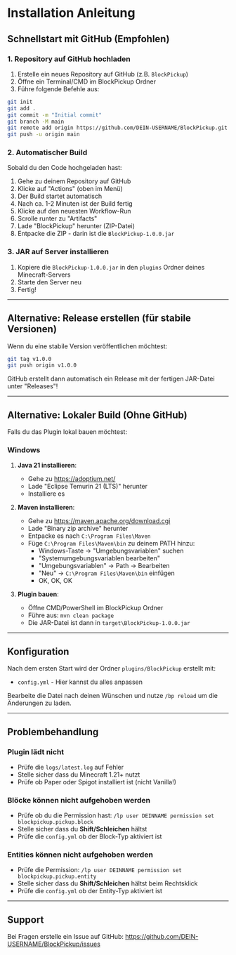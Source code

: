 # Installation Anleitung

## Schnellstart mit GitHub (Empfohlen)

### 1. Repository auf GitHub hochladen

1. Erstelle ein neues Repository auf GitHub (z.B. `BlockPickup`)
2. Öffne ein Terminal/CMD im BlockPickup Ordner
3. Führe folgende Befehle aus:

```bash
git init
git add .
git commit -m "Initial commit"
git branch -M main
git remote add origin https://github.com/DEIN-USERNAME/BlockPickup.git
git push -u origin main
```

### 2. Automatischer Build

Sobald du den Code hochgeladen hast:
1. Gehe zu deinem Repository auf GitHub
2. Klicke auf "Actions" (oben im Menü)
3. Der Build startet automatisch
4. Nach ca. 1-2 Minuten ist der Build fertig
5. Klicke auf den neuesten Workflow-Run
6. Scrolle runter zu "Artifacts"
7. Lade "BlockPickup" herunter (ZIP-Datei)
8. Entpacke die ZIP - darin ist die `BlockPickup-1.0.0.jar`

### 3. JAR auf Server installieren

1. Kopiere die `BlockPickup-1.0.0.jar` in den `plugins` Ordner deines Minecraft-Servers
2. Starte den Server neu
3. Fertig!

---

## Alternative: Release erstellen (für stabile Versionen)

Wenn du eine stabile Version veröffentlichen möchtest:

```bash
git tag v1.0.0
git push origin v1.0.0
```

GitHub erstellt dann automatisch ein Release mit der fertigen JAR-Datei unter "Releases"!

---

## Alternative: Lokaler Build (Ohne GitHub)

Falls du das Plugin lokal bauen möchtest:

### Windows

1. **Java 21 installieren**:
   - Gehe zu https://adoptium.net/
   - Lade "Eclipse Temurin 21 (LTS)" herunter
   - Installiere es

2. **Maven installieren**:
   - Gehe zu https://maven.apache.org/download.cgi
   - Lade "Binary zip archive" herunter
   - Entpacke es nach `C:\Program Files\Maven`
   - Füge `C:\Program Files\Maven\bin` zu deinem PATH hinzu:
     - Windows-Taste → "Umgebungsvariablen" suchen
     - "Systemumgebungsvariablen bearbeiten"
     - "Umgebungsvariablen" → Path → Bearbeiten
     - "Neu" → `C:\Program Files\Maven\bin` einfügen
     - OK, OK, OK

3. **Plugin bauen**:
   - Öffne CMD/PowerShell im BlockPickup Ordner
   - Führe aus: `mvn clean package`
   - Die JAR-Datei ist dann in `target\BlockPickup-1.0.0.jar`

---

## Konfiguration

Nach dem ersten Start wird der Ordner `plugins/BlockPickup` erstellt mit:
- `config.yml` - Hier kannst du alles anpassen

Bearbeite die Datei nach deinen Wünschen und nutze `/bp reload` um die Änderungen zu laden.

---

## Problembehandlung

### Plugin lädt nicht
- Prüfe die `logs/latest.log` auf Fehler
- Stelle sicher dass du Minecraft 1.21+ nutzt
- Prüfe ob Paper oder Spigot installiert ist (nicht Vanilla!)

### Blöcke können nicht aufgehoben werden
- Prüfe ob du die Permission hast: `/lp user DEINNAME permission set blockpickup.pickup.block`
- Stelle sicher dass du **Shift/Schleichen** hältst
- Prüfe die `config.yml` ob der Block-Typ aktiviert ist

### Entities können nicht aufgehoben werden
- Prüfe die Permission: `/lp user DEINNAME permission set blockpickup.pickup.entity`
- Stelle sicher dass du **Shift/Schleichen** hältst beim Rechtsklick
- Prüfe die `config.yml` ob der Entity-Typ aktiviert ist

---

## Support

Bei Fragen erstelle ein Issue auf GitHub: https://github.com/DEIN-USERNAME/BlockPickup/issues
